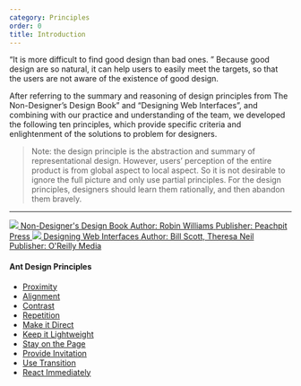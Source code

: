 ```yaml
---
category: Principles
order: 0
title: Introduction
---
```


“It is more difficult to find good design than bad ones. ” Because good design are so natural, it can help users to easily meet the targets, so that the users are not aware of the existence of good design.

After referring to the summary and reasoning of design principles from The Non-Designer’s Design Book” and “Designing Web Interfaces”, and combining with our practice and understanding of the team, we developed the following ten principles, which provide specific criteria and enlightenment of the solutions to problem for designers.

> Note: the design principle is the abstraction and summary of representational design. However, users’ perception of the entire product is from global aspect to local aspect. So it is not desirable to ignore the full picture and only use partial principles. For the design principles, designers should learn them rationally, and then abandon them bravely.

---

<div class="resource-cards">
<a target="_blank" href="http://www.peachpit.com/store/non-designers-design-book-9780133966152" class="resource-card">
  <img src="http://www.peachpit.com/ShowCover.aspx?isbn=9780133966152&type=f">
  <span class="resource-card-content">
    <span class="resource-card-title">Non-Designer's Design Book</span>
    <span class="resource-card-description">Author: Robin Williams</span>
    <span class="resource-card-description">Publisher: Peachpit Press</span>
  </span>
</a>
<a target="_blank" href="http://shop.oreilly.com/product/9780596516253.do" class="resource-card">
  <img src="http://akamaicovers.oreilly.com/images/9780596516253/cat.gif">
  <span class="resource-card-content">
    <span class="resource-card-title">Designing Web Interfaces</span>
    <span class="resource-card-description">Author: Bill Scott, Theresa Neil</span>
    <span class="resource-card-description">Publisher: O'Reilly Media</span>
  </span>
</a>
</div>

#### Ant Design Principles

- [Proximity](/docs/spec/proximity)
- [Alignment](/docs/spec/alignment)
- [Contrast](/docs/spec/contrast)
- [Repetition](/docs/spec/repetition)
- [Make it Direct](/docs/spec/direct)
- [Keep it Lightweight](/docs/spec/lightweight)
- [Stay on the Page](/docs/spec/stay)
- [Provide Invitation](/docs/spec/invitation)
- [Use Transition](/docs/spec/transition)
- [React Immediately](/docs/spec/reaction)

